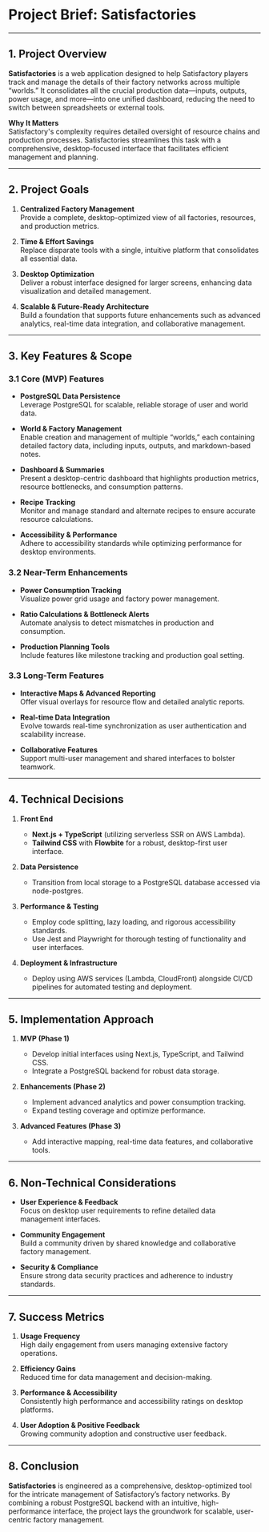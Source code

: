 # Project Brief: Satisfactories

---

## 1. Project Overview

**Satisfactories** is a web application designed to help Satisfactory players track and manage the details of their factory networks across multiple “worlds.” It consolidates all the crucial production data—inputs, outputs, power usage, and more—into one unified dashboard, reducing the need to switch between spreadsheets or external tools.

**Why It Matters**  
Satisfactory's complexity requires detailed oversight of resource chains and production processes. Satisfactories streamlines this task with a comprehensive, desktop-focused interface that facilitates efficient management and planning.

---

## 2. Project Goals

1. **Centralized Factory Management**  
   Provide a complete, desktop-optimized view of all factories, resources, and production metrics.

2. **Time & Effort Savings**  
   Replace disparate tools with a single, intuitive platform that consolidates all essential data.

3. **Desktop Optimization**  
   Deliver a robust interface designed for larger screens, enhancing data visualization and detailed management.

4. **Scalable & Future-Ready Architecture**  
   Build a foundation that supports future enhancements such as advanced analytics, real-time data integration, and collaborative management.

---

## 3. Key Features & Scope

### 3.1 Core (MVP) Features

- **PostgreSQL Data Persistence**  
  Leverage PostgreSQL for scalable, reliable storage of user and world data.

- **World & Factory Management**  
  Enable creation and management of multiple “worlds,” each containing detailed factory data, including inputs, outputs, and markdown-based notes.

- **Dashboard & Summaries**  
  Present a desktop-centric dashboard that highlights production metrics, resource bottlenecks, and consumption patterns.

- **Recipe Tracking**  
  Monitor and manage standard and alternate recipes to ensure accurate resource calculations.

- **Accessibility & Performance**  
  Adhere to accessibility standards while optimizing performance for desktop environments.

### 3.2 Near-Term Enhancements

- **Power Consumption Tracking**  
  Visualize power grid usage and factory power management.

- **Ratio Calculations & Bottleneck Alerts**  
  Automate analysis to detect mismatches in production and consumption.

- **Production Planning Tools**  
  Include features like milestone tracking and production goal setting.

### 3.3 Long-Term Features

- **Interactive Maps & Advanced Reporting**  
  Offer visual overlays for resource flow and detailed analytic reports.

- **Real-time Data Integration**  
  Evolve towards real-time synchronization as user authentication and scalability increase.

- **Collaborative Features**  
  Support multi-user management and shared interfaces to bolster teamwork.

---

## 4. Technical Decisions

1. **Front End**  
   - **Next.js + TypeScript** (utilizing serverless SSR on AWS Lambda).
   - **Tailwind CSS** with **Flowbite** for a robust, desktop-first user interface.

2. **Data Persistence**  
   - Transition from local storage to a PostgreSQL database accessed via node-postgres.

3. **Performance & Testing**  
   - Employ code splitting, lazy loading, and rigorous accessibility standards.
   - Use Jest and Playwright for thorough testing of functionality and user interfaces.

4. **Deployment & Infrastructure**  
   - Deploy using AWS services (Lambda, CloudFront) alongside CI/CD pipelines for automated testing and deployment.

---

## 5. Implementation Approach

1. **MVP (Phase 1)**  
   - Develop initial interfaces using Next.js, TypeScript, and Tailwind CSS.
   - Integrate a PostgreSQL backend for robust data storage.

2. **Enhancements (Phase 2)**  
   - Implement advanced analytics and power consumption tracking.
   - Expand testing coverage and optimize performance.

3. **Advanced Features (Phase 3)**  
   - Add interactive mapping, real-time data features, and collaborative tools.

---

## 6. Non-Technical Considerations

- **User Experience & Feedback**  
  Focus on desktop user requirements to refine detailed data management interfaces.

- **Community Engagement**  
  Build a community driven by shared knowledge and collaborative factory management.

- **Security & Compliance**  
  Ensure strong data security practices and adherence to industry standards.

---

## 7. Success Metrics

1. **Usage Frequency**  
   High daily engagement from users managing extensive factory operations.

2. **Efficiency Gains**  
   Reduced time for data management and decision-making.

3. **Performance & Accessibility**  
   Consistently high performance and accessibility ratings on desktop platforms.

4. **User Adoption & Positive Feedback**  
   Growing community adoption and constructive user feedback.

---

## 8. Conclusion

**Satisfactories** is engineered as a comprehensive, desktop-optimized tool for the intricate management of Satisfactory’s factory networks. By combining a robust PostgreSQL backend with an intuitive, high-performance interface, the project lays the groundwork for scalable, user-centric factory management.
